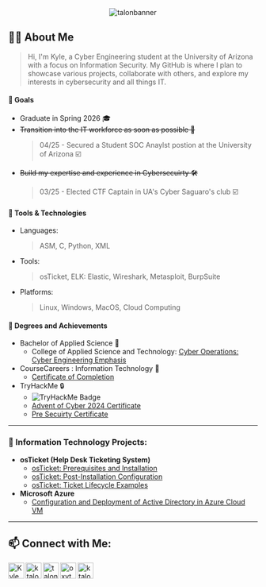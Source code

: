 <div align="center">
  <img src="https://github.com/user-attachments/assets/8664aa57-cf6e-412e-a85c-764ec3a7ba6f" alt="talonbanner">
</div>

## 👨‍💻 About Me
> Hi, I'm Kyle, a Cyber Engineering student at the University of Arizona with a focus on Information Security. My GitHub is where I plan to showcase various projects, collaborate with others, and explore my interests in cybersecurity and all things IT.
#### 🎯 Goals
- Graduate in Spring 2026 :mortar_board:
- ~~Transition into the IT workforce as soon as possible 🚀~~
  > 04/25 - Secured a Student SOC Anaylst postion at the University of Arizona ☑️
- ~~Build my expertise and experience in Cybersecuirty 🛠️~~
  > 03/25 - Elected CTF Captain in UA's Cyber Saguaro's club ☑️
#### 🧰 Tools & Technologies
- Languages: 
  > ASM, C, Python, XML
- Tools:
  > osTicket, ELK: Elastic, Wireshark, Metasploit, BurpSuite 
- Platforms:
  > Linux, Windows, MacOS, Cloud Computing
#### 🏅 Degrees and Achievements
- Bachelor of Applied Science 📜
  - College of Applied Science and Technology:
    [Cyber Operations: Cyber Engineering Emphasis](https://www.arizona.edu/degree-search/majors/cyber-operations-cyber-engineering-emphasis)
- CourseCareers : Information Technology 🔰
  - [Certificate of Completion](https://github.com/user-attachments/assets/0300f5cb-8cef-4b89-b9fd-2bd40e5c4e93)
- TryHackMe :lock:
  - <img src="https://tryhackme-badges.s3.amazonaws.com/talons.png" alt="TryHackMe Badge" />
  - [Advent of Cyber 2024 Certificate](https://tryhackme-certificates.s3-eu-west-1.amazonaws.com/THM-4WCS17MVTC.pdf)
  - [Pre Secuirty Certificate](https://tryhackme-certificates.s3-eu-west-1.amazonaws.com/THM-3TPPMDQU0G.pdf)

---

### 📂 Information Technology Projects:
- **osTicket (Help Desk Ticketing System)**
  - [osTicket: Prerequisites and Installation](https://github.com/ktalons/osticket-install/)
  - [osTicket: Post-Installation Configuration](https://github.com/ktalons/osticket-config)
  - [osTicket: Ticket Lifecycle Examples](https://github.com/ktalons/osticket-ticketdemo)
- **Microsoft Azure**
  - [Configuration and Deployment of Active Directory in Azure Cloud VM](https://github.com/ktalons/ad-config)

---

## 📫 Connect with Me:

<a href="https://linkedin.com/in/ktalons88" target="_blank" rel="noopener noreferrer">
  <img align="left" alt="Kyle | LinkedIn" width="32px" src="https://img.icons8.com/?size=100&id=13930&format=png&color=000000" />
</a>

<a href="https://x.com/ktalons88" target="_blank" rel="noopener noreferrer">
  <img align="left" alt="ktalons88 | X" width="32px" src="https://img.icons8.com/?size=100&id=bG29Ckcdp6YP&format=png&color=000000" />
</a>

<a href="https://discord.com/users/1298401845366100049" target="_blank" rel="noopener noreferrer">
  <img align="left" alt="talons | Discord" width="32px" src="https://img.icons8.com/?size=100&id=30998&format=png&color=000000" />
</a>

<a href="https://www.instagram.com/oxytocin_ok/profilecard/?igsh=MWU3aajwdThraW0ybA==" target="_blank" rel="noopener noreferrer">
  <img align="left" alt="oxytocin_ok | Instagram" width="32px" src="https://img.icons8.com/?size=100&id=32323&format=png&color=000000" />
</a>

<a href="https://www.youtube.com/@ktalons" target="_blank" rel="noopener noreferrer">
  <img align="left" alt="ktalons | YouTube" width="32px" src="https://img.icons8.com/?size=100&id=19318&format=png&color=000000" />
</a>
<!--
**ktalons/ktalons** is a ✨ _special_ ✨ repository because its `README.md` (this file) appears on your GitHub profile.

Here are some ideas to get you started:

- 🔭 I’m currently working on ...
- 🌱 I’m currently learning ...
- 👯 I’m looking to collaborate on ...
- 🤔 I’m looking for help with ...
- 💬 Ask me about ...
- 📫 How to reach me: ...
- 😄 Pronouns: ...
- ⚡ Fun fact: ...
-->
